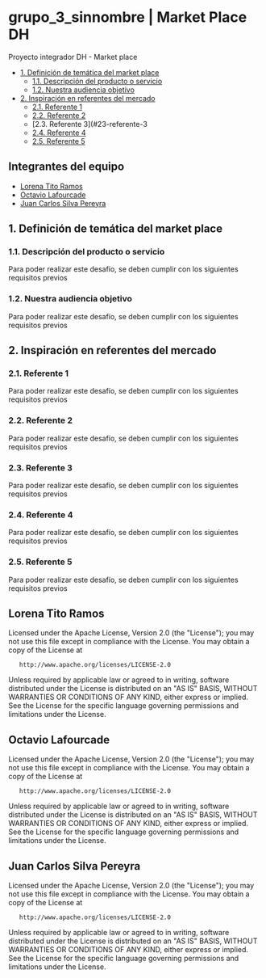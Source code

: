 # grupo_3_sinnombre | Market Place DH
Proyecto integrador DH - Market place

- [1. Definición de temática del market place](#1-definición-de-tematica-del-market-place)
  - [1.1. Descripción del producto o servicio](#12-descripcion-del-producto-o-servicio)
  - [1.2. Nuestra audiencia objetivo](#12-nuestra-audiencia-objetivo)
- [2. Inspiración en referentes del mercado](#2-inspiración-en-referentes-del-mercado)
  - [2.1. Referente 1](#21-referente-1)
  - [2.2. Referente 2](#22-referente-2)
  - [2.3. Referente 3](#23-referente-3
  - [2.4. Referente 4](#24-referente-4)
  - [2.5. Referente 5](#25-referente-5)
  
## Integrantes del equipo

- [Lorena Tito Ramos](#lorena-tito-ramos)
- [Octavio Lafourcade](#octavio-lafourcade)
- [Juan Carlos Silva Pereyra](#juan-carlos-silva-pereyra)

## 1. Definición de temática del market  place

### 1.1. Descripción del producto o servicio

Para poder realizar este desafío, se deben cumplir con los siguientes requisitos previos

### 1.2. Nuestra audiencia objetivo

Para poder realizar este desafío, se deben cumplir con los siguientes requisitos previos

## 2. Inspiración en referentes del mercado

### 2.1. Referente 1

Para poder realizar este desafío, se deben cumplir con los siguientes requisitos previos

### 2.2. Referente 2

Para poder realizar este desafío, se deben cumplir con los siguientes requisitos previos

### 2.3. Referente 3

Para poder realizar este desafío, se deben cumplir con los siguientes requisitos previos

### 2.4. Referente 4

Para poder realizar este desafío, se deben cumplir con los siguientes requisitos previos

### 2.5. Referente 5

Para poder realizar este desafío, se deben cumplir con los siguientes requisitos previos

## Lorena Tito Ramos

Licensed under the Apache License, Version 2.0 (the "License");
you may not use this file except in compliance with the License.
You may obtain a copy of the License at

       http://www.apache.org/licenses/LICENSE-2.0

Unless required by applicable law or agreed to in writing, software
distributed under the License is distributed on an "AS IS" BASIS,
WITHOUT WARRANTIES OR CONDITIONS OF ANY KIND, either express or implied.
See the License for the specific language governing permissions and
limitations under the License.

## Octavio Lafourcade

Licensed under the Apache License, Version 2.0 (the "License");
you may not use this file except in compliance with the License.
You may obtain a copy of the License at

       http://www.apache.org/licenses/LICENSE-2.0

Unless required by applicable law or agreed to in writing, software
distributed under the License is distributed on an "AS IS" BASIS,
WITHOUT WARRANTIES OR CONDITIONS OF ANY KIND, either express or implied.
See the License for the specific language governing permissions and
limitations under the License.

## Juan Carlos Silva Pereyra

Licensed under the Apache License, Version 2.0 (the "License");
you may not use this file except in compliance with the License.
You may obtain a copy of the License at

       http://www.apache.org/licenses/LICENSE-2.0

Unless required by applicable law or agreed to in writing, software
distributed under the License is distributed on an "AS IS" BASIS,
WITHOUT WARRANTIES OR CONDITIONS OF ANY KIND, either express or implied.
See the License for the specific language governing permissions and
limitations under the License.




